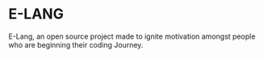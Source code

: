 # E-LANG
E-Lang, an open source project made to ignite motivation amongst people who are beginning their coding Journey. 
